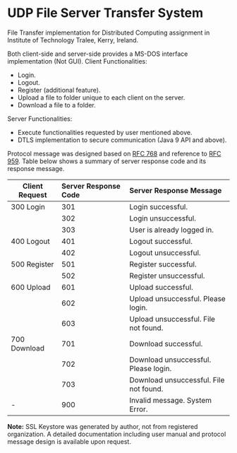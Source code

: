 # UDP File Server Transfer System
File Transfer implementation for Distributed Computing assignment in Institute of Technology Tralee, Kerry, Ireland.

Both client-side and server-side provides a MS-DOS interface implementation (Not GUI).
Client Functionalities:
* Login.
* Logout.
* Register (additional feature).
* Upload a file to folder unique to each client on the server.
* Download a file to a folder.

Server Functionalities:
* Execute functionalities requested by user mentioned above.
* DTLS implementation to secure communication (Java 9 API and above).

Protocol message was designed based on [RFC 768](https://www.ietf.org/rfc/rfc959.txt) and reference to [RFC 959](https://tools.ietf.org/html/rfc768). Table below shows a summary of server response code and its response message.

| Client Request | Server Response Code | Server Response Message
| -------------- |:-------------------- |:-----------------------
| 300 Login      | 301                  | Login successful.
|       | 302                 | Login unsuccessful.
|       | 303                 | User is already logged in.
| 400 Logout      | 401                  | Logout successful.
|       | 402                  | Logout unsuccessful.
| 500 Register      | 501                  | Register successful.
|       | 502                  | Register unsuccessful.
| 600 Upload      | 601                  | Upload successful.
|       | 602                  | Upload unsuccessful. Please login.
|       | 603                  | Upload unsuccessful. File not found.
| 700 Download      | 701                  | Download successful.
|       | 702                  | Download unsuccessful. Please login.
|       | 703                  | Download unsuccessful. File not found.
| -      | 900                  | Invalid message. System Error.

<strong>Note:</strong> SSL Keystore was generated by author, not from registered organization. A detailed documentation including user manual and protocol message design is available upon request.
